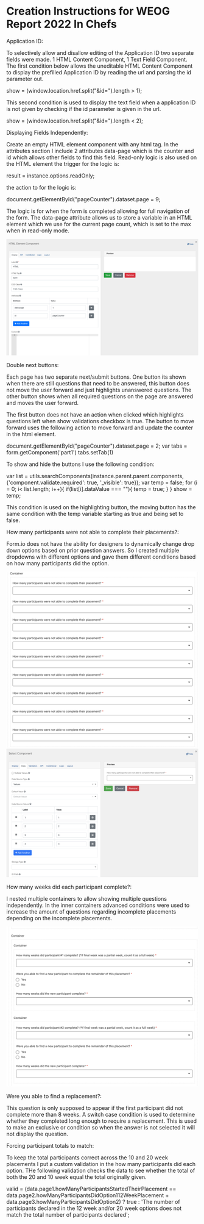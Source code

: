 # Creation Instructions for WEOG Report 2022 In Chefs

Application ID:

To selectively allow and disallow editing of the Application ID two separate fields were made. 1 HTML Content Component, 1 Text Field Component. The first condition below allows the uneditable HTML Content Component to display the prefilled Application ID by reading the url and parsing the id parameter out.

show = (window.location.href.split("&id=").length > 1);

This second condition is used to display the text field when a application ID is not given by checking if the id parameter is given in the url.

show = (window.location.href.split("&id=").length < 2);




Displaying Fields Independently:

Create an empty HTML element component with any html tag. In the attributes section I include 2 attributes data-page which is the counter and id which allows other fields to find this field. Read-only logic is also used on the HTML element the trigger for the logic is:

result = instance.options.readOnly;

the action to for the logic is:

document.getElementById("pageCounter").dataset.page = 9;

The logic is for when the form is completed allowing for full navigation of the form. The data-page attribute allows us to store a variable in an HTML element which we use for the current page count, which is set to the max when in read-only mode.

<img src="HTMLElement.png"/>


Double next buttons:

Each page has two separate next/submit buttons. One button its shown when there are still questions that need to be answered, this button does not move the user forward and just highlights unanswered questions. The other button shows when all required questions on the page are answered and moves the user forward.

The first button does not have an action when clicked which highlights questions left when show validations checkbox is true. The button to move forward uses the following action to move forward and update the counter in the html element.

document.getElementById("pageCounter").dataset.page = 2;
var tabs = form.getComponent('part1')
tabs.setTab(1)

To show and hide the buttons I use the following condition:

var list = utils.searchComponents(instance.parent.parent.components, {'component.validate.required': true, '_visible': true});
var temp = false;
for (i = 0; i< list.length; i++){
  if(list[i].dataValue === ""){
    temp = true;
  }
}
show = temp;

This condition is used on the highlighting button, the moving button has the same condition with the temp variable starting as true and being set to false.



How many participants were not able to complete their placements?:

Form.io does not have the ability for designers to dynamically change drop down options based on prior question answers. So I created multiple dropdowns with different options and gave them different conditions based on how many participants did the option.

<img src="HowManyWereUnable.png"/>

<img src="HowManyWereUnable2.png"/>

How many weeks did each participant complete?:

I nested multiple containers to allow showing multiple questions independently. In the inner containers advanced conditions were used to increase the amount of questions regarding incomplete placements depending on the incomplete placements.

<img src="HowManyWeeks.png"/>


Were you able to find a replacement?:

This question is only supposed to appear if the first participant did not complete more than 8 weeks. A switch case condition is used to determine whether they completed long enough to require a replacement. This is used to make an exclusive or condition so when the answer is not selected it will not display the question.




Forcing participant totals to match:

To keep the total participants correct across the 10 and 20 week placements I put a custom validation in the how many participants did each option. THe following validation checks the data to see whether the total of both the 20 and 10 week equal the total originally given.


valid = (data.page1.howManyParticipantsStartedTheirPlacement == data.page2.howManyParticipantsDidOption112WeekPlacement + data.page3.howManyParticipantsDidOption2) ? true : 'The number of participants declared in the 12 week and/or 20 week options does not match the total number of participants declared';

